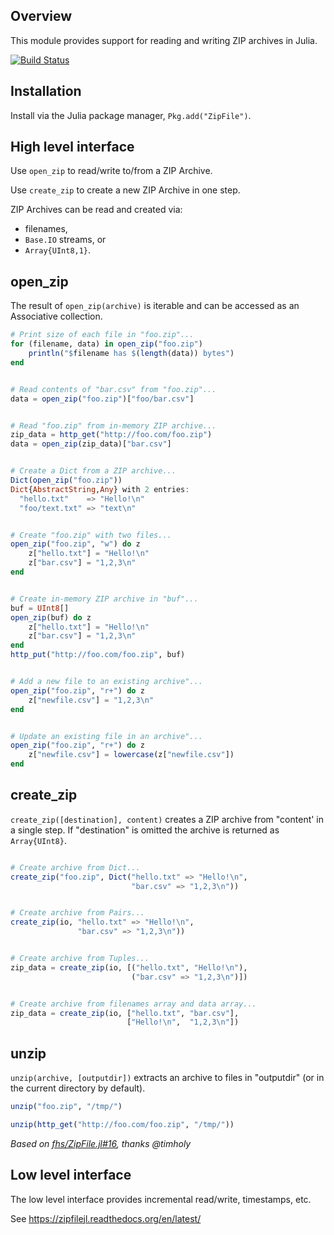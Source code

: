 ## Overview 

This module provides support for reading and writing ZIP archives in Julia.

[![Build Status](https://travis-ci.org/fhs/ZipFile.jl.png)](https://travis-ci.org/fhs/ZipFile.jl)

## Installation

Install via the Julia package manager, `Pkg.add("ZipFile")`.


## High level interface

Use `open_zip` to read/write to/from a ZIP Archive.

Use `create_zip` to create a new ZIP Archive in one step.

ZIP Archives can be read and created via:

 - filenames,
 - `Base.IO` streams, or
 - `Array{UInt8,1}`.


## open_zip

The result of `open_zip(archive)` is iterable and can be accessed as an Associative collection.

```julia
# Print size of each file in "foo.zip"...
for (filename, data) in open_zip("foo.zip")
    println("$filename has $(length(data)) bytes")
end


# Read contents of "bar.csv" from "foo.zip"...
data = open_zip("foo.zip")["foo/bar.csv"]


# Read "foo.zip" from in-memory ZIP archive...
zip_data = http_get("http://foo.com/foo.zip")
data = open_zip(zip_data)["bar.csv"]


# Create a Dict from a ZIP archive...
Dict(open_zip("foo.zip"))
Dict{AbstractString,Any} with 2 entries:
  "hello.txt"    => "Hello!\n"
  "foo/text.txt" => "text\n"


# Create "foo.zip" with two files...
open_zip("foo.zip", "w") do z
    z["hello.txt"] = "Hello!\n"
    z["bar.csv"] = "1,2,3\n"
end


# Create in-memory ZIP archive in "buf"...
buf = UInt8[]
open_zip(buf) do z
    z["hello.txt"] = "Hello!\n"
    z["bar.csv"] = "1,2,3\n"
end
http_put("http://foo.com/foo.zip", buf)


# Add a new file to an existing archive"...
open_zip("foo.zip", "r+") do z
    z["newfile.csv"] = "1,2,3\n"
end


# Update an existing file in an archive"...
open_zip("foo.zip", "r+") do z
    z["newfile.csv"] = lowercase(z["newfile.csv"])
end

```


## create_zip

`create_zip([destination], content)` creates a ZIP archive from "content' in a single step. If "destination" is omitted the archive is returned as `Array{UInt8}`.

```julia

# Create archive from Dict...
create_zip("foo.zip", Dict("hello.txt" => "Hello!\n",
                           "bar.csv" => "1,2,3\n"))


# Create archive from Pairs...
create_zip(io, "hello.txt" => "Hello!\n",
               "bar.csv" => "1,2,3\n"))


# Create archive from Tuples...
zip_data = create_zip(io, [("hello.txt", "Hello!\n"),
                           ("bar.csv" => "1,2,3\n")])


# Create archive from filenames array and data array...
zip_data = create_zip(io, ["hello.txt", "bar.csv"],
                          ["Hello!\n",  "1,2,3\n"])
```


## unzip

`unzip(archive, [outputdir])` extracts an archive to files in "outputdir" (or in the current directory by default).

```julia
unzip("foo.zip", "/tmp/")

unzip(http_get("http://foo.com/foo.zip", "/tmp/"))
```

*Based on [fhs/ZipFile.jl#16](https://github.com/fhs/ZipFile.jl/pull/16), thanks @timholy*


## Low level interface

The low level interface provides incremental read/write, timestamps, etc.

See https://zipfilejl.readthedocs.org/en/latest/
